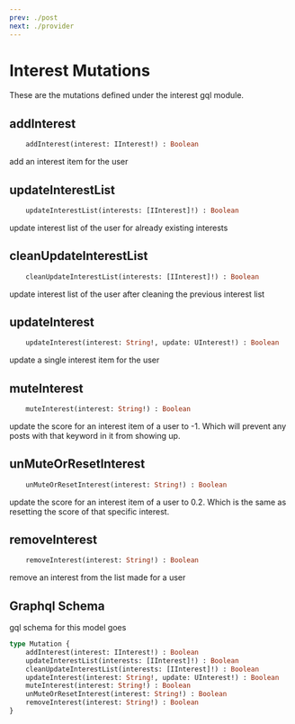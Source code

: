 ```yaml
---
prev: ./post
next: ./provider
---
```


# Interest Mutations
These are the mutations defined under the interest gql module.

## addInterest
```graphql
    addInterest(interest: IInterest!) : Boolean
```
add an interest item for the user

## updateInterestList
```graphql
    updateInterestList(interests: [IInterest]!) : Boolean
```
update interest list of the user for already existing interests

## cleanUpdateInterestList
```graphql
    cleanUpdateInterestList(interests: [IInterest]!) : Boolean
```
update interest list of the user after cleaning the previous interest list

## updateInterest
```graphql
    updateInterest(interest: String!, update: UInterest!) : Boolean
```
update a single interest item for the user

## muteInterest
```graphql
    muteInterest(interest: String!) : Boolean
```
update the score for an interest item of a user to -1. Which will prevent any posts with that keyword in it from showing up.

## unMuteOrResetInterest
```graphql
    unMuteOrResetInterest(interest: String!) : Boolean
```
update the score for an interest item of a user to 0.2. Which is the same as resetting the score of that specific interest.

## removeInterest
```graphql
    removeInterest(interest: String!) : Boolean
```
remove an interest from the list made for a user

## Graphql Schema
gql schema for this model goes 
```graphql
type Mutation {
    addInterest(interest: IInterest!) : Boolean
    updateInterestList(interests: [IInterest]!) : Boolean
    cleanUpdateInterestList(interests: [IInterest]!) : Boolean
    updateInterest(interest: String!, update: UInterest!) : Boolean
    muteInterest(interest: String!) : Boolean
    unMuteOrResetInterest(interest: String!) : Boolean
    removeInterest(interest: String!) : Boolean
}
```
